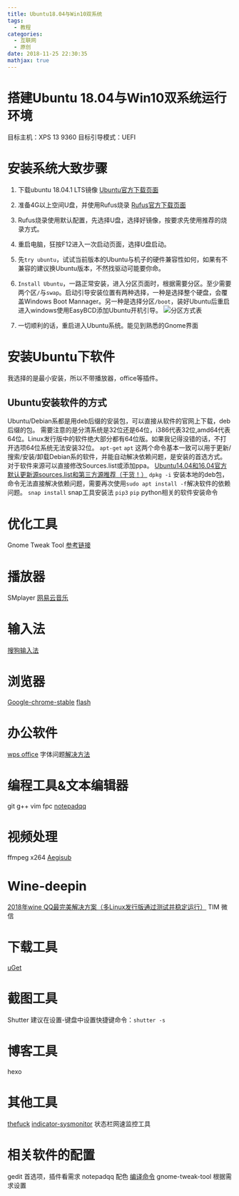 ```yaml
---
title: Ubuntu18.04与Win10双系统
tags:
  - 教程
categories:
  - 互联网
  - 原创
date: 2018-11-25 22:30:35
mathjax: true
---
```

# 搭建Ubuntu 18.04与Win10双系统运行环境
目标主机：XPS 13 9360
目标引导模式：UEFI
# 安装系统大致步骤
1. 	下载ubuntu 18.04.1 LTS镜像
	[Ubuntu官方下载页面](https://www.ubuntu.com/download/desktop)

2. 	准备4G以上空间U盘，并使用Rufus烧录
	[Rufus官方下载页面](https://rufus.ie/en_IE.html)

3. Rufus烧录使用默认配置，先选择U盘，选择好镜像，按要求先使用推荐的烧录方式。

4. 重启电脑，狂按F12进入一次启动页面，选择U盘启动。

5. 先`try ubuntu`，试试当前版本的Ubuntu与机子的硬件兼容性如何，如果有不兼容的建议换Ubuntu版本，不然找驱动可能要你命。

6. `Install Ubuntu`，一路正常安装，进入分区页面时，根据需要分区。至少需要两个区`/`与`swap`。启动引导安装位置有两种选择，一种是选择整个硬盘，会覆盖Windows Boot Mannager。另一种是选择分区`/boot`，装好Ubuntu后重启进入windows使用EasyBCD添加Ubuntu开机引导。
	![分区方式表](http://5b0988e595225.cdn.sohucs.com/images/20180628/d33a504fbbd242929da6a969dacded1a.jpeg)

7. 一切顺利的话，重启进入Ubuntu系统。能见到熟悉的Gnome界面


# 安装Ubuntu下软件
我选择的是最小安装，所以不带播放器，office等插件。

## Ubuntu安装软件的方式
Ubuntu/Debian系都是用deb后缀的安装包，可以直接从软件的官网上下载，deb后缀的包。
需要注意的是分清系统是32位还是64位，i386代表32位,amd64代表64位。Linux发行版中的软件绝大部分都有64位版。如果我记得没错的话，不打开选项64位系统无法安装32位。
`apt-get` `apt` 这两个命令基本一致可以用于更新/搜索/安装/卸载Debian系的软件，并能自动解决依赖问题，是安装的首选方式。对于软件来源可以直接修改Sources.list或添加ppa。
[Ubuntu14.04和16.04官方默认更新源sources.list和第三方源推荐（干货！）](https://www.cnblogs.com/zlslch/p/6860229.html)
`dpkg -i` 安装本地的deb包，命令无法直接解决依赖问题，需要再次使用`sudo apt install -f`解决软件的依赖问题。
`snap install` snap工具安装法
`pip3` `pip` python相关的软件安装命令

# 优化工具
Gnome Tweak Tool [参考链接](https://jingyan.baidu.com/article/86f4a73ebd6c9437d7526963.html)

# 播放器
SMplayer
[网易云音乐](https://music.163.com/#/download)

# 输入法
[搜狗输入法](https://pinyin.sogou.com/linux/?r=pinyin)

# 浏览器
[Google-chrome-stable](https://jingyan.baidu.com/article/335530da98061b19cb41c31d.html)
[flash](https://jingyan.baidu.com/article/6b182309813095ba58e15915.html)

# 办公软件
[wps office](http://www.wps.cn/product/wpslinux/)
字体问题[解决方法](https://www.cnblogs.com/EasonJim/p/7146587.html)

# 编程工具&文本编辑器
git
g++
vim
fpc
[notepadqq](https://notepadqq.com/s/)

# 视频处理
ffmpeg
x264
[Aegisub](https://www.linuxidc.com/Linux/2016-01/128039.htm)

# Wine-deepin
[2018年wine QQ最完美解决方案（多Linux发行版通过测试并稳定运行）](https://www.lulinux.com/archives/1319)
TIM
微信

# 下载工具
[uGet](https://blog.csdn.net/fengyulinde/article/details/78309314)

# 截图工具
Shutter 建议在设置-键盘中设置快捷键命令：`shutter -s`

# 博客工具
hexo

# 其他工具
[thefuck](https://www.jianshu.com/p/0d37b22aabba)
[indicator-sysmonitor](https://blog.csdn.net/tecn14/article/details/24489031/) 状态栏网速监控工具

# 相关软件的配置
gedit 首选项，插件看需求
notepadqq 配色 [编译命令](https://blog.csdn.net/dongzhiyu/article/details/61207022?utm_source=blogxgwz3)
gnome-tweak-tool 根据需求设置
